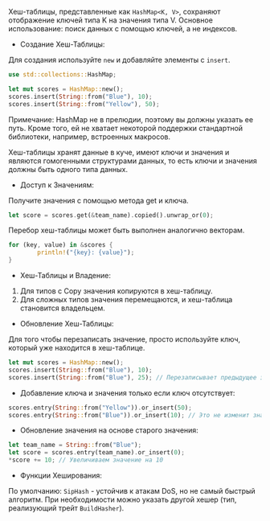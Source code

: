 Хеш-таблицы, представленные как `HashMap<K, V>`, сохраняют отображение ключей типа K на значения типа V. Основное использование: поиск данных с помощью ключей, а не индексов. 

- Создание Хеш-Таблицы:

Для создания используйте `new` и добавляйте элементы с `insert`.

```rust
use std::collections::HashMap;

let mut scores = HashMap::new();
scores.insert(String::from("Blue"), 10);
scores.insert(String::from("Yellow"), 50);
```

Примечание: HashMap не в прелюдии, поэтому вы должны указать ее путь. Кроме того, ей не хватает некоторой поддержки стандартной библиотеки, например, встроенных макросов.

Хеш-таблицы хранят данные в куче, имеют ключи  и значения и являются гомогенными структурами данных, то есть ключи и значения должны быть одного типа данных.

- Доступ к Значениям:

Получите значения с помощью метода get и ключа.

```rust
let score = scores.get(&team_name).copied().unwrap_or(0);
```

Перебор хеш-таблицы может быть выполнен аналогично векторам.

```rust
for (key, value) in &scores {
        println!("{key}: {value}");
}
```

- Хеш-Таблицы и Владение:

1) Для типов с Copy значения копируются в хеш-таблицу.
2) Для сложных типов значения перемещаются, и хеш-таблица становится владельцем.

- Обновление Хеш-Таблицы:

Для того чтобы перезаписать значение, просто используйте ключ, который уже находится в хеш-таблице.

```rust
let mut scores = HashMap::new();
scores.insert(String::from("Blue"), 10);
scores.insert(String::from("Blue"), 25); // Перезаписывает предыдущее значение 10
```

- Добавление ключа и значения только если ключ отсутствует:

```rust
scores.entry(String::from("Yellow")).or_insert(50);
scores.entry(String::from("Blue")).or_insert(10); // Это не изменит значение для "Blue", так как оно уже существует
```

- Обновление значения на основе старого значения:

```rust
let team_name = String::from("Blue");
let score = scores.entry(team_name).or_insert(0);
*score += 10; // Увеличиваем значение на 10
```

- Функции Хеширования:

По умолчанию: `SipHash` - устойчив к атакам DoS, но не самый быстрый алгоритм.
При необходимости можно указать другой хешер (тип, реализующий трейт `BuildHasher`).